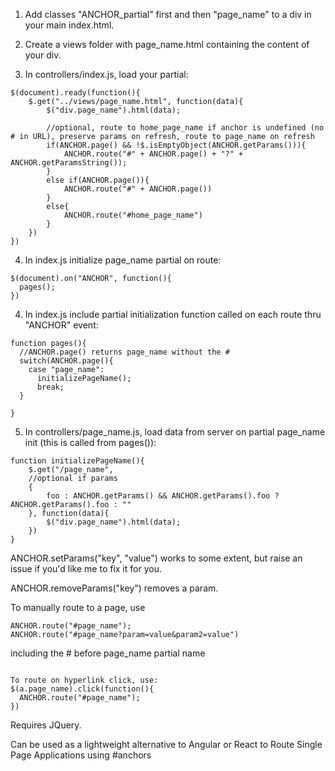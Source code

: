 1) Add classes "ANCHOR_partial" first and then "page_name" to a div in your main index.html.

2) Create a views folder with page_name.html containing the content of your div.

3) In controllers/index.js, load your partial:
```
$(document).ready(function(){
	$.get("../views/page_name.html", function(data){
		$("div.page_name").html(data);

		//optional, route to home_page_name if anchor is undefined (no # in URL), preserve params on refresh, route to page_name on refresh
		if(ANCHOR.page() && !$.isEmptyObject(ANCHOR.getParams())){
			ANCHOR.route("#" + ANCHOR.page() + "?" + ANCHOR.getParamsString());
		}
		else if(ANCHOR.page()){
			ANCHOR.route("#" + ANCHOR.page())
		}
		else{
			ANCHOR.route("#home_page_name")
		}
	})
})
```

4) In index.js initialize page_name partial on route:
```
$(document).on("ANCHOR", function(){
  pages();
})
```

4) In index.js include partial initialization function called on each route thru "ANCHOR" event:
```
function pages(){
  //ANCHOR.page() returns page_name without the #
  switch(ANCHOR.page(){
    case "page_name":
      initializePageName();
      break;
  }

}
```

5) In controllers/page_name.js, load data from server on partial page_name init (this is called from pages()):
```
function initializePageName(){
	$.get("/page_name", 
	//optional if params
	{
		foo : ANCHOR.getParams() && ANCHOR.getParams().foo ? ANCHOR.getParams().foo : ""
	}, function(data){
		$("div.page_name").html(data);
	})
}
```

ANCHOR.setParams("key", "value") works to some extent, but raise an issue if you'd like me to fix it for you.

ANCHOR.removeParams("key") removes a param.

To manually route to a page, use 
```
ANCHOR.route("#page_name");
ANCHOR.route("#page_name?param=value&param2=value")
```
including the # before page_name partial name
```

To route on hyperlink click, use:
$(a.page_name).click(function(){
  ANCHOR.route("#page_name");
})
```

Requires JQuery. 

Can be used as a lightweight alternative to Angular or React to Route Single Page Applications using #anchors
